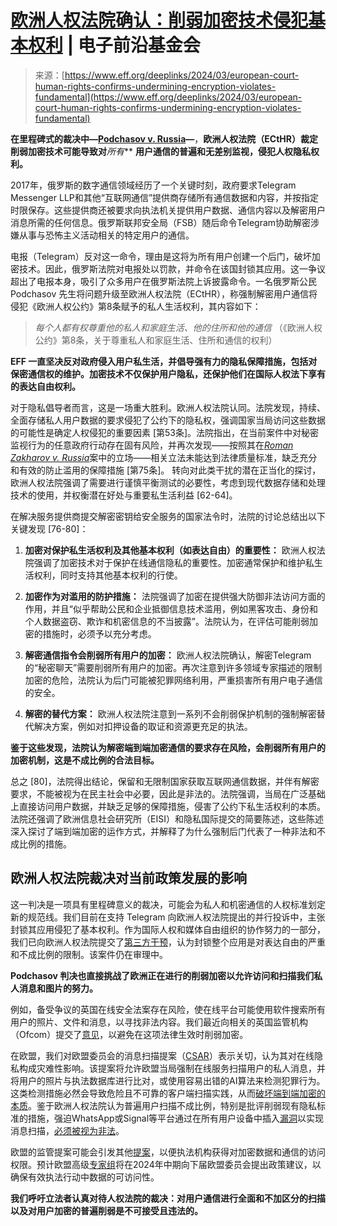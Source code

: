 <!--yml

category: 未分类

date: 2024-05-27 14:37:21

-->

# [欧洲人权法院确认：削弱加密技术侵犯基本权利](https://www.eff.org/deeplinks/2024/03/european-court-human-rights-confirms-undermining-encryption-violates-fundamental) | 电子前沿基金会

> 来源：[https://www.eff.org/deeplinks/2024/03/european-court-human-rights-confirms-undermining-encryption-violates-fundamental](https://www.eff.org/deeplinks/2024/03/european-court-human-rights-confirms-undermining-encryption-violates-fundamental)

**在里程碑式的裁决中—[Podchasov v. Russia](https://hudoc.echr.coe.int/eng/?i=001-230854)—**，**欧洲人权法院（ECtHR）裁定削弱加密技术可能导致对***所有*** **用户通信的普遍和无差别监视，侵犯人权隐私权利。**

2017年，俄罗斯的数字通信领域经历了一个关键时刻，政府要求Telegram Messenger LLP和其他“互联网通信”提供商存储所有通信数据和内容，并按指定时限保存。这些提供商还被要求向执法机关提供用户数据、通信内容以及解密用户消息所需的任何信息。俄罗斯联邦安全局（FSB）随后命令Telegram协助解密涉嫌从事与恐怖主义活动相关的特定用户的通信。

电报（Telegram）反对这一命令，理由是这将为所有用户创建一个后门，破坏加密技术。因此，俄罗斯法院对电报处以罚款，并命令在该国封锁其应用。这一争议超出了电报本身，吸引了众多用户在俄罗斯法院上诉披露命令。一名俄罗斯公民 Podchasov 先生将问题升级至欧洲人权法院（ECtHR），称强制解密用户通信将侵犯《欧洲人权公约》第8条赋予的私人生活权利，其内容如下：

> *每个人都有权尊重他的私人和家庭生活、他的住所和他的通信* （《欧洲人权公约》第8条，关于尊重私人和家庭生活、住所和通信的权利）

**EFF 一直坚决反对政府侵入用户私生活，并倡导强有力的隐私保障措施，包括对保密通信权的维护。加密技术不仅保护用户隐私，还保护他们在国际人权法下享有的表达自由权利。**

对于隐私倡导者而言，这是一场重大胜利。欧洲人权法院认同。法院发现，持续、全面存储私人用户数据的要求侵犯了公约下的隐私权，强调国家当局访问这些数据的可能性是确定人权侵犯的重要因素 [第53条]。法院指出，在当前案件中对秘密监视行为的任意政府行动存在固有风险，并再次发现——按照其在[*Roman Zakharov v. Russia*](https://hudoc.echr.coe.int/fre?i=001-159324)案中的立场——相关立法未能达到法律质量标准，缺乏充分和有效的防止滥用的保障措施 [第75条]。 转向对此类干扰的潜在正当化的探讨，欧洲人权法院强调了需要进行谨慎平衡测试的必要性，考虑到现代数据存储和处理技术的使用，并权衡潜在好处与重要私生活利益 [62-64]。

在解决服务提供商提交解密密钥给安全服务的国家法令时，法院的讨论总结出以下关键发现 [76-80]：

1.  **加密对保护私生活权利及其他基本权利（如表达自由）的重要性：** 欧洲人权法院强调了加密技术对于保护在线通信隐私的重要性。加密通常保护和维护私生活权利，同时支持其他基本权利的行使。

1.  **加密作为对滥用的防护措施：** 法院强调了加密在提供强大防御非法访问方面的作用，并且“似乎帮助公民和企业抵御信息技术滥用，例如黑客攻击、身份和个人数据盗窃、欺诈和机密信息的不当披露”。法院认为，在评估可能削弱加密的措施时，必须予以充分考虑。

1.  **解密通信指令会削弱所有用户的加密：** 欧洲人权法院确认，解密Telegram的“秘密聊天”需要削弱所有用户的加密。再次注意到许多领域专家描述的限制加密的危险，法院认为后门可能被犯罪网络利用，严重损害所有用户电子通信的安全。

1.  **解密的替代方案：** 欧洲人权法院注意到一系列不会削弱保护机制的强制解密替代解决方案，例如对扣押设备的取证和资源更充足的执法。

**鉴于这些发现，法院认为解密端到端加密通信的要求存在风险，会削弱所有用户的加密机制，这是不成比例的合法目标。**

总之 [80]，法院得出结论，保留和无限制国家获取互联网通信数据，并伴有解密要求，不能被视为在民主社会中必要，因此是非法的。法院强调，当局在广泛基础上直接访问用户数据，并缺乏足够的保障措施，侵害了公约下私生活权利的本质。法院还强调了欧洲信息社会研究所（EISI）和隐私国际提交的简要陈述，这些陈述深入探讨了端到端加密的运作方式，并解释了为什么强制后门代表了一种非法和不成比例的措施。

## **欧洲人权法院裁决对当前政策发展的影响**

这一判决是一项具有里程碑意义的裁决，可能会为私人和机密通信的人权标准划定新的规范线。我们目前在支持 Telegram 向欧洲人权法院提出的并行投诉中，主张封锁其应用侵犯了基本权利。作为国际人权和媒体自由组织的协作努力的一部分，我们已向欧洲人权法院提交了[第三方干预](https://www.article19.org/resources/russia-blocks-telegram-app/)，认为封锁整个应用是对表达自由的严重和不成比例的限制。该案件仍在审理中。

**Podchasov 判决也直接挑战了欧洲正在进行的削弱加密以允许访问和扫描我们私人消息和图片的努力。**

例如，备受争议的英国在线安全法案存在风险，使在线平台可能使用软件搜索所有用户的照片、文件和消息，以寻找非法内容。我们最近向相关的英国监管机构（Ofcom）提交了[意见](https://www.ofcom.org.uk/consultations-and-statements/category-1/protecting-people-from-illegal-content-online)，以避免在这项法律生效时削弱加密。

在欧盟，我们对欧盟委员会的消息扫描提案（[CSAR](https://eur-lex.europa.eu/legal-content/EN/TXT/?uri=COM%3A2022%3A209%3AFIN)）表示关切，认为其对在线隐私构成灾难性影响。该提案将允许欧盟当局强制在线服务扫描用户的私人消息，并将用户的照片与执法数据库进行比对，或使用容易出错的AI算法来检测犯罪行为。这类检测措施必然会导致危险且不可靠的客户端扫描实践，从而[破坏端到端加密的本质](https://edri.org/our-work/european-commissions-online-csam-proposal-fails-to-find-right-solutions-to-tackle-child-sexual-abuse/)。鉴于欧洲人权法院认为普遍用户扫描不成比例，特别是批评削弱现有隐私标准的措施，强迫WhatsApp或Signal等平台通过在所有用户设备中插入[漏洞](https://edri.org/wp-content/uploads/2022/10/EDRi-Position-Paper-CSAR.pdf)以实现消息扫描，[必须被视为非法](https://cdt.org/insights/the-european-court-of-human-rights-concludes-encryption-backdoor-mandates-violate-the-right-to-private-life-of-all-users-online/)。

欧盟的监管提案可能会引发其他[提案](https://www.eff.org/deeplinks/2020/10/orders-top-eus-timetable-dismantling-end-end-encryption)，以便执法机构获得对加密数据和通信的访问权限。预计欧盟高级[专家组](https://home-affairs.ec.europa.eu/networks/high-level-group-hlg-access-data-effective-law-enforcement_en)将在2024年中期向下届欧盟委员会提出政策建议，以确保有效执法行动中数据的可访问性。

**我们呼吁立法者认真对待人权法院的裁决：对用户通信进行全面和不加区分的扫描以及对用户加密的普遍削弱是不可接受且违法的。**
